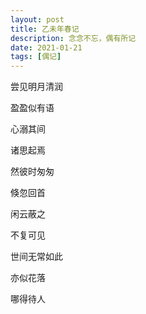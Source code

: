 ```yaml
---
layout: post
title: 乙未年春记
description: 念念不忘，偶有所记
date: 2021-01-21
tags: [偶记]
---
```


尝见明月清润

盈盈似有语

心溺其间

诸思起焉

<!--more-->

然彼时匆匆

倏忽回首

闲云蔽之

不复可见

世间无常如此

亦似花落

哪得待人
